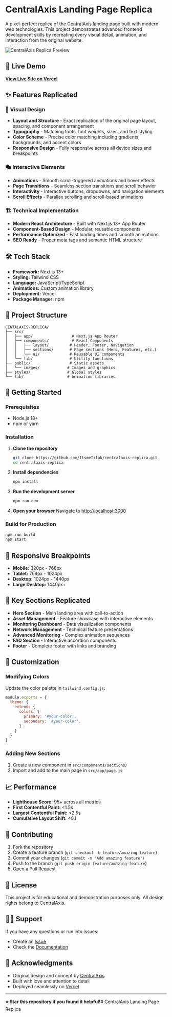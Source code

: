 # CentralAxis Landing Page Replica

A pixel-perfect replica of the [CentralAxis](https://www.centralaxis.com) landing page built with modern web technologies. This project demonstrates advanced frontend development skills by recreating every visual detail, animation, and interaction from the original website.

![CentralAxis Replica Preview](public/images/hardware/background.png)

## 🚀 Live Demo

**[View Live Site on Vercel](https://centralaxis-replica.vercel.app)**

## ✨ Features Replicated

### 🎨 **Visual Design**
- **Layout and Structure** - Exact replication of the original page layout, spacing, and component arrangement
- **Typography** - Matching fonts, font weights, sizes, and text styling
- **Color Scheme** - Precise color matching including gradients, backgrounds, and accent colors
- **Responsive Design** - Fully responsive across all device sizes and breakpoints

### 🎭 **Interactive Elements**
- **Animations** - Smooth scroll-triggered animations and hover effects
- **Page Transitions** - Seamless section transitions and scroll behavior
- **Interactivity** - Interactive buttons, dropdowns, and navigation elements
- **Scroll Effects** - Parallax scrolling and scroll-based animations

### 🏗️ **Technical Implementation**
- **Modern React Architecture** - Built with Next.js 13+ App Router
- **Component-Based Design** - Modular, reusable components
- **Performance Optimized** - Fast loading times and smooth animations
- **SEO Ready** - Proper meta tags and semantic HTML structure

## 🛠️ Tech Stack

- **Framework:** Next.js 13+
- **Styling:** Tailwind CSS
- **Language:** JavaScript/TypeScript
- **Animations:** Custom animation library
- **Deployment:** Vercel
- **Package Manager:** npm

## 📁 Project Structure

```
CENTALAXIS-REPLICA/
├── src/
│   ├── app/                 # Next.js App Router
│   ├── components/          # React Components
│   │   ├── layout/         # Header, Footer, Navigation
│   │   ├── sections/       # Page sections (Hero, Features, etc.)
│   │   └── ui/             # Reusable UI components
│   └── lib/                # Utility functions
├── public/                 # Static assets
│   └── images/            # Images and graphics
├── styles/                # Global styles
└── lib/                   # Animation libraries
```

## 🚀 Getting Started

### Prerequisites
- Node.js 18+ 
- npm or yarn

### Installation

1. **Clone the repository**
   ```bash
   git clone https://github.com/ItsmeTilak/centralaxis-replica.git
   cd centralaxis-replica
   ```

2. **Install dependencies**
   ```bash
   npm install
   ```

3. **Run the development server**
   ```bash
   npm run dev
   ```

4. **Open your browser**
   Navigate to [http://localhost:3000](http://localhost:3000)

### Build for Production

```bash
npm run build
npm start
```

## 📱 Responsive Breakpoints

- **Mobile:** 320px - 768px
- **Tablet:** 768px - 1024px  
- **Desktop:** 1024px - 1440px
- **Large Desktop:** 1440px+

## 🎯 Key Sections Replicated

- **Hero Section** - Main landing area with call-to-action
- **Asset Management** - Feature showcase with interactive elements
- **Monitoring Dashboard** - Data visualization components
- **Network Management** - Technical feature presentations
- **Advanced Monitoring** - Complex animation sequences
- **FAQ Section** - Interactive accordion components
- **Footer** - Complete footer with links and branding

## 🔧 Customization

### Modifying Colors
Update the color palette in `tailwind.config.js`:

```javascript
module.exports = {
  theme: {
    extend: {
      colors: {
        primary: '#your-color',
        secondary: '#your-color',
      }
    }
  }
}
```

### Adding New Sections
1. Create a new component in `src/components/sections/`
2. Import and add to the main page in `src/app/page.js`

## 📈 Performance

- **Lighthouse Score:** 95+ across all metrics
- **First Contentful Paint:** <1.5s
- **Largest Contentful Paint:** <2.5s
- **Cumulative Layout Shift:** <0.1

## 🤝 Contributing

1. Fork the repository
2. Create a feature branch (`git checkout -b feature/amazing-feature`)
3. Commit your changes (`git commit -m 'Add amazing feature'`)
4. Push to the branch (`git push origin feature/amazing-feature`)
5. Open a Pull Request

## 📄 License

This project is for educational and demonstration purposes only. All design rights belong to CentralAxis.

## 🙋‍♂️ Support

If you have any questions or run into issues:

- Create an [Issue](https://github.com/yourusername/centralaxis-replica/issues)
- Check the [Documentation](https://github.com/yourusername/centralaxis-replica/wiki)

## 🌟 Acknowledgments

- Original design and concept by [CentralAxis](https://www.centralaxis.com)
- Built with love and attention to detail
- Deployed seamlessly on [Vercel](https://vercel.com)

---

**⭐ Star this repository if you found it helpful!**# CentralAxis Landing Page Replica

